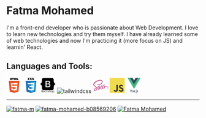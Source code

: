 # Fatma Mohamed

I'm a front-end developer who is passionate about Web Development. I love to learn new technologies and try them myself. I have already
learned some of web technologies and now I'm practicing it (more focus on JS) and
learnin' React.

## Languages and Tools:

<p align="left">
<img src="https://raw.githubusercontent.com/devicons/devicon/master/icons/html5/html5-original-wordmark.svg" alt="html5" width="40" height="40"/>
 
<img src="https://raw.githubusercontent.com/devicons/devicon/master/icons/css3/css3-original-wordmark.svg" alt="css3" width="40" height="40"/>

<img src="https://raw.githubusercontent.com/devicons/devicon/master/icons/bootstrap/bootstrap-plain-wordmark.svg" alt="bootstrap" width="40" height="40"/>

<img src='https://cdn.jsdelivr.net/npm/simple-icons@3.0.1/icons/tailwindcss.svg' alt='tailwindcss' height='40'>

<img src="https://raw.githubusercontent.com/devicons/devicon/master/icons/sass/sass-original.svg" alt="sass" width="40" height="40"/>

<img src="https://raw.githubusercontent.com/devicons/devicon/master/icons/javascript/javascript-original.svg" alt="javascript" width="40" height="40"/> 

<img src="https://raw.githubusercontent.com/devicons/devicon/master/icons/vuejs/vuejs-original-wordmark.svg" alt="vuejs" width="40" height="40"/> 
</p>


---

<p align="left">
<a href="https://codepen.io/fatma-m" target="blank"><img align="center" src="https://raw.githubusercontent.com/rahuldkjain/github-profile-readme-generator/master/src/images/icons/Social/codepen.svg" alt="fatma-m" height="30" width="40" /></a>
<a href="https://linkedin.com/in/fatma-mohamed-b08569206" target="blank"><img align="center" src="https://raw.githubusercontent.com/rahuldkjain/github-profile-readme-generator/master/src/images/icons/Social/linked-in-alt.svg" alt="fatma-mohamed-b08569206" height="30" width="40" /></a>
<a href="https://www.frontendmentor.io/profile/Fatma-M" target="blank"><img align="center" src='https://cdn.jsdelivr.net/npm/simple-icons@3.0.1/icons/icloud.svg' alt="Fatma Mohamed" height="40" width="50" /></a>
</p>

